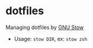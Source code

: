 # dotfiles

Managing dotfiles by [GNU Stow](https://www.gnu.org/software/stow/)
* Usage: `stow DIR`, ex: `stow zsh`
